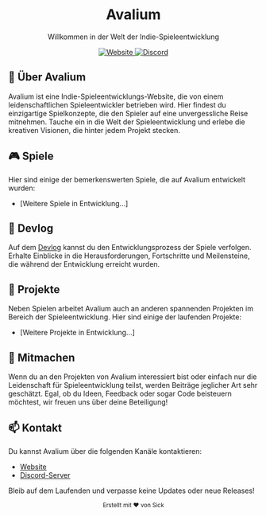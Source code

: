 <div align="center">
  <h1>Avalium</h1>
  <p>Willkommen in der Welt der Indie-Spieleentwicklung</p>
  
  <a href="https://avalium.me" target="_blank">
    <img src="https://img.shields.io/badge/Website-Visit-brightgreen?style=for-the-badge&logo=firefox" alt="Website">
  </a>
  <a href="https://discord.gg/gpeTksn4vn" target="_blank">
    <img src="https://img.shields.io/badge/Discord-Join-7289DA?style=for-the-badge&logo=discord" alt="Discord">
  </a>
</div>

## 🚀 Über Avalium

Avalium ist eine Indie-Spieleentwicklungs-Website, die von einem leidenschaftlichen Spieleentwickler betrieben wird. Hier findest du einzigartige Spielkonzepte, die den Spieler auf eine unvergessliche Reise mitnehmen. Tauche ein in die Welt der Spieleentwicklung und erlebe die kreativen Visionen, die hinter jedem Projekt stecken.

## 🎮 Spiele

Hier sind einige der bemerkenswerten Spiele, die auf Avalium entwickelt wurden:

- [Weitere Spiele in Entwicklung...]

## 🧠 Devlog

Auf dem [Devlog](https://avalium.me/devlog) kannst du den Entwicklungsprozess der Spiele verfolgen. Erhalte Einblicke in die Herausforderungen, Fortschritte und Meilensteine, die während der Entwicklung erreicht wurden.

## 🤖 Projekte

Neben Spielen arbeitet Avalium auch an anderen spannenden Projekten im Bereich der Spieleentwicklung. Hier sind einige der laufenden Projekte:

- [Weitere Projekte in Entwicklung...]

## 🌟 Mitmachen

Wenn du an den Projekten von Avalium interessiert bist oder einfach nur die Leidenschaft für Spieleentwicklung teilst, werden Beiträge jeglicher Art sehr geschätzt. Egal, ob du Ideen, Feedback oder sogar Code beisteuern möchtest, wir freuen uns über deine Beteiligung!

## 📫 Kontakt

Du kannst Avalium über die folgenden Kanäle kontaktieren:

- [Website](https://avalium.me)
- [Discord-Server](https://discord.gg/gpeTksn4vn)

Bleib auf dem Laufenden und verpasse keine Updates oder neue Releases!

<div align="center">
  <sub>Erstellt mit ❤️ von Sick</sub>
</div>

